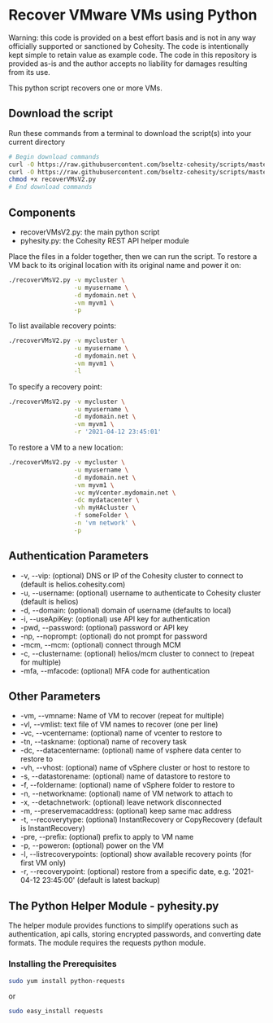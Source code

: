 # Recover VMware VMs using Python

Warning: this code is provided on a best effort basis and is not in any way officially supported or sanctioned by Cohesity. The code is intentionally kept simple to retain value as example code. The code in this repository is provided as-is and the author accepts no liability for damages resulting from its use.

This python script recovers one or more VMs.

## Download the script

Run these commands from a terminal to download the script(s) into your current directory

```bash
# Begin download commands
curl -O https://raw.githubusercontent.com/bseltz-cohesity/scripts/master/python/recoverVMsV2/recoverVMsV2.py
curl -O https://raw.githubusercontent.com/bseltz-cohesity/scripts/master/python/pyhesity.py
chmod +x recoverVMsV2.py
# End download commands
```

## Components

* recoverVMsV2.py: the main python script
* pyhesity.py: the Cohesity REST API helper module

Place the files in a folder together, then we can run the script. To restore a VM back to its original location with its original name and power it on:

```bash
./recoverVMsV2.py -v mycluster \
                  -u myusername \
                  -d mydomain.net \
                  -vm myvm1 \
                  -p
```

To list available recovery points:

```bash
./recoverVMsV2.py -v mycluster \
                  -u myusername \
                  -d mydomain.net \
                  -vm myvm1 \
                  -l
```

To specify a recovery point:

```bash
./recoverVMsV2.py -v mycluster \
                  -u myusername \
                  -d mydomain.net \
                  -vm myvm1 \
                  -r '2021-04-12 23:45:01'
```

To restore a VM to a new location:

```bash
./recoverVMsV2.py -v mycluster \
                  -u myusername \
                  -d mydomain.net \
                  -vm myvm1 \
                  -vc myVcenter.mydomain.net \
                  -dc mydatacenter \
                  -vh myHAcluster \
                  -f someFolder \
                  -n 'vm network' \
                  -p
```

## Authentication Parameters

* -v, --vip: (optional) DNS or IP of the Cohesity cluster to connect to (default is helios.cohesity.com)
* -u, --username: (optional) username to authenticate to Cohesity cluster (default is helios)
* -d, --domain: (optional) domain of username (defaults to local)
* -i, --useApiKey: (optional) use API key for authentication
* -pwd, --password: (optional) password or API key
* -np, --noprompt: (optional) do not prompt for password
* -mcm, --mcm: (optional) connect through MCM
* -c, --clustername: (optional) helios/mcm cluster to connect to (repeat for multiple)
* -mfa, --mfacode: (optional) MFA code for authentication

## Other Parameters

* -vm, --vmname: Name of VM to recover (repeat for multiple)
* -vl, --vmlist: text file of VM names to recover (one per line)
* -vc, --vcentername: (optional) name of vcenter to restore to
* -tn, --taskname: (optional) name of recovery task
* -dc, --datacentername: (optional) name of vsphere data center to restore to
* -vh, --vhost: (optional) name of vSphere cluster or host to restore to
* -s, --datastorename: (optional) name of datastore to restore to
* -f, --foldername: (optional) name of vSphere folder to restore to
* -n, --networkname: (optional) name of VM network to attach to
* -x, --detachnetwork: (optional) leave network disconnected
* -m, --preservemacaddress: (optional) keep same mac address
* -t, --recoverytype: (optional) InstantRecovery or CopyRecovery (default is InstantRecovery)
* -pre, --prefix: (optional) prefix to apply to VM name
* -p, --poweron: (optional) power on the VM
* -l, --listrecoverypoints: (optional) show available recovery points (for first VM only)
* -r, --recoverypoint: (optional) restore from a specific date, e.g. '2021-04-12 23:45:00' (default is latest backup)

## The Python Helper Module - pyhesity.py

The helper module provides functions to simplify operations such as authentication, api calls, storing encrypted passwords, and converting date formats. The module requires the requests python module.

### Installing the Prerequisites

```bash
sudo yum install python-requests
```

or

```bash
sudo easy_install requests
```
